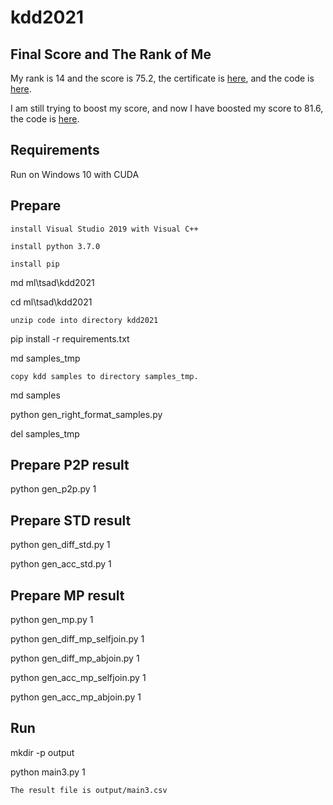 # kdd2021

## Final Score and The Rank of Me

My rank is 14 and the score is 75.2, the certificate is [here](https://compete.hexagon-ml.com/certificate/giJUy/), and the code is [here](https://github.com/ralgond/kdd2021/releases/tag/v75.2).

I am still trying to boost my score, and now I have boosted my score to 81.6, the code is [here](https://github.com/ralgond/kdd2021/releases/tag/v81.6).

## Requirements

Run on Windows 10 with CUDA

## Prepare
```
install Visual Studio 2019 with Visual C++

install python 3.7.0

install pip
```

md ml\tsad\kdd2021

cd ml\tsad\kdd2021

```
unzip code into directory kdd2021
```

pip install -r requirements.txt

md samples_tmp

```
copy kdd samples to directory samples_tmp.
```

md samples

python gen_right_format_samples.py

del samples_tmp

## Prepare P2P result
python gen_p2p.py 1

## Prepare STD result
python gen_diff_std.py 1

python gen_acc_std.py 1

## Prepare MP result
python gen_mp.py 1

python gen_diff_mp_selfjoin.py 1

python gen_diff_mp_abjoin.py 1

python gen_acc_mp_selfjoin.py 1

python gen_acc_mp_abjoin.py 1

## Run
mkdir -p output

python main3.py 1

```
The result file is output/main3.csv
```
